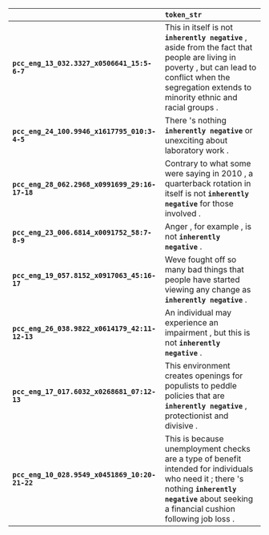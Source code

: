 |                                                | `token_str`                                                                                                                                                                                            |
|:-----------------------------------------------|:-------------------------------------------------------------------------------------------------------------------------------------------------------------------------------------------------------|
| **`pcc_eng_13_032.3327_x0506641_15:5-6-7`**    | This in itself is not __`inherently negative`__ , aside from the fact that people are living in poverty , but can lead to conflict when the segregation extends to minority ethnic and racial groups . |
| **`pcc_eng_24_100.9946_x1617795_010:3-4-5`**   | There 's nothing __`inherently negative`__ or unexciting about laboratory work .                                                                                                                       |
| **`pcc_eng_28_062.2968_x0991699_29:16-17-18`** | Contrary to what some were saying in 2010 , a quarterback rotation in itself is not __`inherently negative`__ for those involved .                                                                     |
| **`pcc_eng_23_006.6814_x0091752_58:7-8-9`**    | Anger , for example , is not __`inherently negative`__ .                                                                                                                                               |
| **`pcc_eng_19_057.8152_x0917063_45:16-17`**    | Weve fought off so many bad things that people have started viewing any change as __`inherently negative`__ .                                                                                          |
| **`pcc_eng_26_038.9822_x0614179_42:11-12-13`** | An individual may experience an impairment , but this is not __`inherently negative`__ .                                                                                                               |
| **`pcc_eng_17_017.6032_x0268681_07:12-13`**    | This environment creates openings for populists to peddle policies that are __`inherently negative`__ , protectionist and divisive .                                                                   |
| **`pcc_eng_10_028.9549_x0451869_10:20-21-22`** | This is because unemployment checks are a type of benefit intended for individuals who need it ; there 's nothing __`inherently negative`__ about seeking a financial cushion following job loss .     |